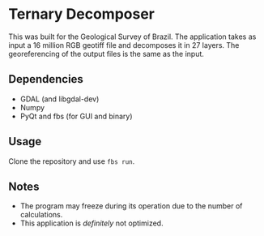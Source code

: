 # Ternary Decomposer
This was built for the Geological Survey of Brazil. 
The application takes as input a 16 million RGB geotiff file and decomposes it in 27 layers. The georeferencing of the output files is the same as the input.
 
## Dependencies
* GDAL (and libgdal-dev)
* Numpy
* PyQt and fbs (for GUI and binary)

## Usage
Clone the repository and use `fbs run`.

## Notes
* The program may freeze during its operation due to the number of calculations. 
* This application is *definitely* not optimized.
